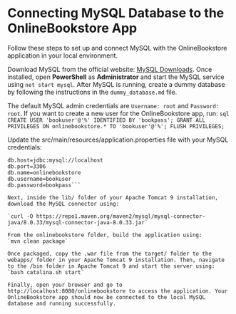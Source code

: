 # Connecting MySQL Database to the OnlineBookstore App

Follow these steps to set up and connect MySQL with the OnlineBookstore application in your local environment.

Download MySQL from the official website: [MySQL Downloads](https://dev.mysql.com/downloads/mysql/). Once installed, open **PowerShell** as **Administrator** and start the MySQL service using `net start mysql`. After MySQL is running, create a dummy database by following the instructions in the `dummy_database.md` file.

The default MySQL admin credentials are `Username: root` and `Password: root`. If you want to create a new user for the OnlineBookstore app, run:
`sql
CREATE USER 'bookuser'@'%' IDENTIFIED BY 'bookpass';
GRANT ALL PRIVILEGES ON onlinebookstore.* TO 'bookuser'@'%';
FLUSH PRIVILEGES;`

Update the src/main/resources/application.properties file with your MySQL credentials:

```db.driver=com.mysql.cj.jdbc.Driver
db.host=jdbc:mysql://localhost
db.port=3306
db.name=onlinebookstore
db.username=bookuser
db.password=bookpass```

Next, inside the lib/ folder of your Apache Tomcat 9 installation, download the MySQL connector using:

`curl -O https://repo1.maven.org/maven2/mysql/mysql-connector-java/8.0.33/mysql-connector-java-8.0.33.jar`

From the onlinebookstore folder, build the application using:
`mvn clean package`

Once packaged, copy the .war file from the target/ folder to the webapps/ folder in your Apache Tomcat 9 installation. Then, navigate to the /bin folder in Apache Tomcat 9 and start the server using:
`bash catalina.sh start`

Finally, open your browser and go to http://localhost:8080/onlinebookstore to access the application. Your OnlineBookstore app should now be connected to the local MySQL database and running successfully.

